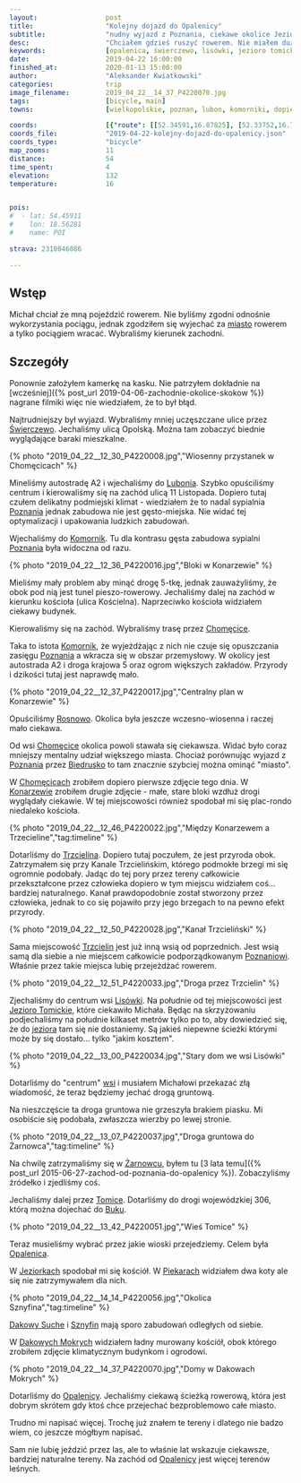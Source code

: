 ```yaml
---
layout:                 post
title:                  "Kolejny dojazd do Opalenicy"
subtitle:               "nudny wyjazd z Poznania, ciekawe okolice Jeziora Tomickiego oraz sieć sklepów 'Cho no tu'"
desc:                   "Chciałem gdzieś ruszyć rowerem. Nie miałem dużo czasu i zdecydowaliśmy, że nie będziemy korzystać z pociągu. Niewiele ciekawego odkryłem jednak nie mogę mówić, że to była zła trasa."
keywords:               [opalenica, świerczewo, lisówki, jezioro tomickie]
date:                   2019-04-22 16:00:00
finished_at:            2020-01-13 15:00:00
author:                 "Aleksander Kwiatkowski"
categories:             trip
image_filename:         2019_04_22__14_37_P4220070.jpg
tags:                   [bicycle, main]
towns:                  [wielkopolskie, poznan, lubon, komorniki, dopiewo, steszew, buk, opalenica]

coords:                 [{"route": [[52.34591,16.87825], [52.33752,16.79825], [52.32514,16.78143], [52.33490,16.71689], [52.31927,16.67620], [52.32189,16.63466], [52.33112,16.62899], [52.31203,16.59003], [52.28673,16.55467], [52.29019,16.48531], [52.27034,16.48480], [52.29082,16.40171], [52.31003,16.40377]], "type": "bicycle"}]
coords_file:            "2019-04-22-kolejny-dojazd-do-opalenicy.json"
coords_type:            "bicycle"
map_zooms:              11
distance:               54
time_spent:             4
elevation:              132
temperature:            16


pois:
#  - lat: 54.45911
#    lon: 18.56281
#    name: POI

strava: 2310846086

---
```


[wiki-swierczewo]: https://pl.wikipedia.org/wiki/%C5%9Awierczewo_(Pozna%C5%84)
[wiki-lubon]: https://pl.wikipedia.org/wiki/Lubo%C5%84
[wiki-poznan]: https://pl.wikipedia.org/wiki/Pozna%C5%84
[wiki-komorniki]: https://pl.wikipedia.org/wiki/Komorniki_(gmina_Komorniki)
[wiki-chomecice]: https://pl.wikipedia.org/wiki/Chom%C4%99cice
[wiki-rosnowo]: https://pl.wikipedia.org/wiki/Rosnowo_(wojew%C3%B3dztwo_wielkopolskie)
[wiki-biedrusko]: https://pl.wikipedia.org/wiki/Biedrusko
[wiki-konarzewo]: https://pl.wikipedia.org/wiki/Konarzewo_(powiat_pozna%C5%84ski)
[wiki-trzcielin]: https://pl.wikipedia.org/wiki/Trzcielin
[wiki-lisowki]: https://pl.wikipedia.org/wiki/Lis%C3%B3wki
[wiki-zarnowiec]: https://pl.wikipedia.org/wiki/%C5%BBarnowiec_(wojew%C3%B3dztwo_wielkopolskie)
[wiki-tomice]: https://pl.wikipedia.org/wiki/Tomice_(powiat_pozna%C5%84ski)
[wiki-buk]: https://pl.wikipedia.org/wiki/Buk_(wojew%C3%B3dztwo_wielkopolskie)
[wiki-opalenica]: https://pl.wikipedia.org/wiki/Opalenica
[wiki-jeziorki]: https://pl.wikipedia.org/wiki/Jeziorki_(powiat_pozna%C5%84ski)
[wiki-piekary]: https://pl.wikipedia.org/wiki/Piekary_(powiat_pozna%C5%84ski)
[wiki-dakowy-suche]: https://pl.wikipedia.org/wiki/Dakowy_Suche
[wiki-sznyfin]: https://pl.wikipedia.org/wiki/Sznyfin
[wiki-dakowy-mokre]: https://pl.wikipedia.org/wiki/Dakowy_Mokre
[wiki-jezioro-tomickie]: https://pl.wikipedia.org/wiki/Jezioro_Tomickie

## Wstęp

Michał chciał ze mną pojeździć rowerem. Nie byliśmy zgodni odnośnie
wykorzystania pociągu, jednak zgodziłem się wyjechać za [miasto][wiki-poznan]
rowerem a tylko pociągiem wracać. Wybraliśmy kierunek zachodni.

## Szczegóły

Ponownie założyłem kamerkę na kasku. Nie patrzyłem dokładnie na
[wcześniej]({% post_url 2019-04-06-zachodnie-okolice-skokow %})
nagrane filmiki więc nie wiedziałem, że to był błąd.

Najtrudniejszy był wyjazd. Wybraliśmy mniej uczęszczane ulice przez
[Świerczewo][wiki-swierczewo]. Jechaliśmy ulicą Opolską. Można tam zobaczyć biednie
wyglądające baraki mieszkalne.

{% photo "2019_04_22__12_30_P4220008.jpg","Wiosenny przystanek w Chomęcicach" %}

Mineliśmy autostradę A2 i wjechaliśmy do [Lubonia][wiki-lubon]. Szybko opuściliśmy
centrum i kierowaliśmy się na zachód ulicą 11 Listopada.
Dopiero tutaj czułem delikatny podmiejski klimat - wiedziałem że to nadal
sypialnia [Poznania][wiki-poznan] jednak zabudowa nie jest gęsto-miejska.
Nie widać tej optymalizacji i upakowania ludzkich zabudowań.

Wjechaliśmy do [Komornik][wiki-komorniki]. Tu dla kontrasu gęsta zabudowa
sypialni [Poznania][wiki-poznan] była widoczna od razu.

{% photo "2019_04_22__12_36_P4220016.jpg","Bloki w Konarzewie" %}

Mieliśmy mały problem aby minąć drogę 5-tkę, jednak zauważyliśmy, że obok
pod nią jest tunel pieszo-rowerowy. Jechaliśmy dalej na zachód w kierunku
kościoła (ulica Kościelna). Naprzeciwko kościoła widziałem ciekawy budynek.

Kierowaliśmy się na zachód. Wybraliśmy trasę przez [Chomęcice][wiki-chomecice].

Taka to istota [Komornik][wiki-komorniki], że wyjeżdżając z nich nie czuje się
opuszczania zasięgu [Poznania][wiki-poznan] a wkracza się w obszar przemysłowy.
W okolicy jest autostrada A2 i droga krajowa 5 oraz ogrom większych
zakładów. Przyrody i dzikości tutaj jest naprawdę mało.

{% photo "2019_04_22__12_37_P4220017.jpg","Centralny plan w Konarzewie" %}

Opuściliśmy [Rosnowo][wiki-rosnowo]. Okolica była jeszcze wczesno-wiosenna
i raczej mało ciekawa.

Od wsi [Chomęcice][wiki-chomecice] okolica powoli stawała się ciekawsza.
Widać było coraz mniejszy mentalny udział większego miasta.
Chociaż porównując wyjazd z [Poznania][wiki-poznan]
przez [Biedrusko][wiki-biedrusko] to tam znacznie szybciej można ominąć
"miasto".

W [Chomęcicach][wiki-chomecice] zrobiłem dopiero pierwsze zdjęcie tego dnia.
W [Konarzewie][wiki-konarzewo] zrobiłem drugie zdjęcie - małe, stare bloki
wzdłuż drogi wyglądały ciekawie. W tej miejscowości również spodobał mi się
plac-rondo niedaleko kościoła.

{% photo "2019_04_22__12_46_P4220022.jpg","Między Konarzewem a Trzecieline","tag:timeline" %}

Dotarliśmy do [Trzcielina][wiki-trzcielin]. Dopiero tutaj poczułem, że
jest przyroda obok. Zatrzymałem się przy Kanale Trzcielińskim, którego
podmokłe brzegi mi się ogromnie podobały. Jadąc do tej pory przez tereny
całkowicie przekształcone przez człowieka dopiero w tym miejscu widziałem coś...
bardziej naturalnego. Kanał prawdopodobnie został stworzony przez człowieka,
jednak to co się pojawiło przy jego brzegach to na pewno efekt przyrody.

{% photo "2019_04_22__12_50_P4220028.jpg","Kanał Trzcieliński" %}

Sama miejscowość [Trzcielin][wiki-trzcielin] jest już inną wsią od
poprzednich. Jest wsią samą dla siebie a nie miejscem całkowicie podporządkowanym
[Poznaniowi][wiki-poznan]. Właśnie przez takie miejsca lubię przejeżdżać
rowerem.

{% photo "2019_04_22__12_51_P4220033.jpg","Droga przez Trzcielin" %}

Zjechaliśmy do centrum wsi [Lisówki][wiki-lisowki]. Na południe od tej miejscowości jest
[Jezioro Tomickie][wiki-jezioro-tomickie], które ciekawiło Michała. Będąc na skrzyżowaniu
podjechaliśmy na południe kilkaset metrów tylko po to, aby dowiedzieć się, że
do [jeziora][wiki-jezioro-tomickie] tam się nie dostaniemy.
Są jakieś niepewne ścieżki którymi może by się dostało... tylko "jakim kosztem".

{% photo "2019_04_22__13_00_P4220034.jpg","Stary dom we wsi Lisówki" %}

Dotarliśmy do "centrum" [wsi][wiki-lisowki] i musiałem Michałowi przekazać złą wiadomość,
że teraz będziemy jechać drogą gruntową.

Na nieszczęście ta droga gruntowa nie grzeszyła brakiem piasku. Mi osobiście
się podobała, zwłaszcza wierzby po lewej stronie.

{% photo "2019_04_22__13_07_P4220037.jpg","Droga gruntowa do Żarnowca","tag:timeline" %}

Na chwilę zatrzymaliśmy się w [Żarnowcu][wiki-zarnowiec],
byłem tu [3 lata temu]({% post_url 2015-06-27-zachod-od-poznania-do-opalenicy %}).
Zobaczyliśmy źródełko i zjedliśmy coś.

Jechaliśmy dalej przez [Tomice][wiki-tomice]. Dotarliśmy do drogi wojewódzkiej 306,
którą można dojechać do [Buku][wiki-buk].

{% photo "2019_04_22__13_42_P4220051.jpg","Wieś Tomice" %}

Teraz musieliśmy wybrać przez jakie wioski przejedziemy. Celem była
[Opalenica][wiki-opalenica].

W [Jeziorkach][wiki-jeziorki] spodobał mi się kościół. W [Piekarach][wiki-piekary]
widziałem dwa koty ale się nie zatrzymywałem dla nich.

{% photo "2019_04_22__14_14_P4220056.jpg","Okolica Sznyfina","tag:timeline" %}

[Dakowy Suche][wiki-dakowy-suche] i [Sznyfin][wiki-sznyfin] mają sporo
zabudowań odległych od siebie.

W [Dakowych Mokrych][wiki-dakowy-mokre] widziałem ładny murowany kościół,
obok którego zrobiłem zdjęcie klimatycznym budynkom i ogrodowi.

{% photo "2019_04_22__14_37_P4220070.jpg","Domy w Dakowach Mokrych" %}

Dotarliśmy do [Opalenicy][wiki-opalenica]. Jechaliśmy ciekawą ścieżką
rowerową, która jest dobrym skrótem gdy ktoś chce przejechać bezproblemowo
całe miasto.

Trudno mi napisać więcej. Trochę już znałem te tereny i dlatego nie
badzo wiem, co jeszcze mógłbym napisać.

Sam nie lubię jeździć przez las, ale to właśnie lat wskazuje ciekawsze,
bardziej naturalne tereny. Na zachód od [Opalenicy][wiki-opalenica]
jest więcej terenów leśnych.
